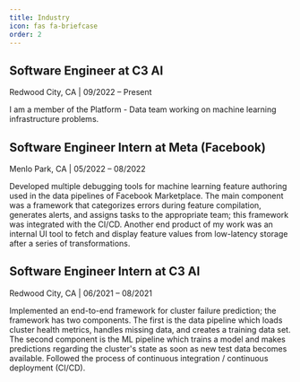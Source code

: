 ```yaml
---
title: Industry
icon: fas fa-briefcase
order: 2
---
```


## Software Engineer at C3 AI
Redwood City, CA | 09/2022 – Present  

I am a member of the Platform - Data team working on machine learning infrastructure problems.

## Software Engineer Intern at Meta (Facebook)
Menlo Park, CA | 05/2022 – 08/2022  

Developed multiple debugging tools for machine learning feature authoring used in the data pipelines of Facebook Marketplace. The main component was a framework that categorizes errors during feature compilation, generates alerts, and assigns tasks to the appropriate team; this framework was integrated with the CI/CD. Another end product of my work was an internal UI tool to fetch and display feature values from low-latency storage after a series of transformations.

## Software Engineer Intern at C3 AI
Redwood City, CA | 06/2021 – 08/2021  

Implemented an end-to-end framework for cluster failure prediction; the framework has two components. The first is the data pipeline which loads cluster health metrics, handles missing data, and creates a training data set. The second component is the ML pipeline which trains a model and makes predictions regarding the cluster's state as soon as new test data becomes available. Followed the process of continuous integration / continuous deployment (CI/CD).

